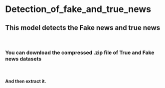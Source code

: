 # Detection_of_fake_and_true_news
<h2>This model detects the Fake news and true news</h2><br>
<h3>You can download the compressed .zip file of True and Fake news datasets</h3><br>
<h4>And then extract it.</h4>
